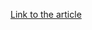 [Link to the article](https://raw.githubusercontent.com/sophoslabs/IoCs/master/crimson_palace_post-08-2023.csv)
